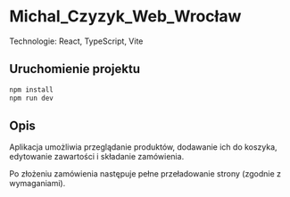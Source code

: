 # Michal_Czyzyk_Web_Wrocław

Technologie: React, TypeScript, Vite

## Uruchomienie projektu

```bash
npm install
npm run dev
```

## Opis

Aplikacja umożliwia przeglądanie produktów, dodawanie ich do koszyka, edytowanie zawartości i składanie zamówienia.

Po złożeniu zamówienia następuje pełne przeładowanie strony (zgodnie z wymaganiami).